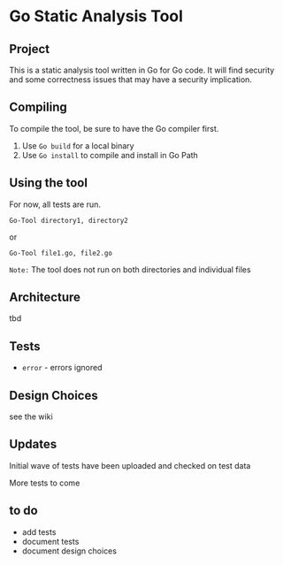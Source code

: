 # Go Static Analysis Tool

## Project

This is a static analysis tool written in Go for Go code.  It will find security and some correctness issues that may have a 
security implication.

## Compiling

To compile the tool, be sure to have the Go compiler first.

1. Use `Go build` for a local binary
2. Use `Go install` to compile and install in Go Path

## Using the tool

For now, all tests are run.

~~~
Go-Tool directory1, directory2
~~~

or

~~~
Go-Tool file1.go, file2.go
~~~

`Note:` The tool does not run on both directories and individual files

## Architecture

tbd

## Tests

* `error` - errors ignored

## Design Choices

see the wiki

## Updates

Initial wave of tests have been uploaded and checked on test data

More tests to come

## to do

* add tests
* document tests
* document design choices

